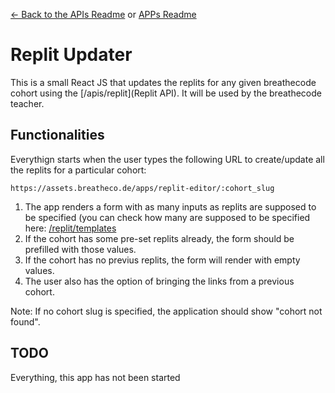 [<- Back to the APIs Readme](../docs/README.md) or [APPs Readme](../README.md)

# Replit Updater

This is a small React JS that updates the replits for any given breathecode 
cohort using the [/apis/replit](Replit API). It will be used by the breathecode teacher.

## Functionalities
Everythign starts when the user types the following URL to create/update all the replits for a particular cohort:
```
https://assets.breatheco.de/apps/replit-editor/:cohort_slug
```
1. The app renders a form with as many inputs as replits are supposed to be specified (you can check how many are supposed to be specified here: [/replit/templates](https://assets-alesanchezr.c9users.io/apis/replit/templates)
2. If the cohort has some pre-set replits already, the form should be prefilled with those values.
3. If the cohort has no previus replits, the form will render with empty values.
4. The user also has the option of bringing the links from a previous cohort.

Note: If no cohort slug is specified, the application should show "cohort not found".

## TODO
Everything, this app has not been started
